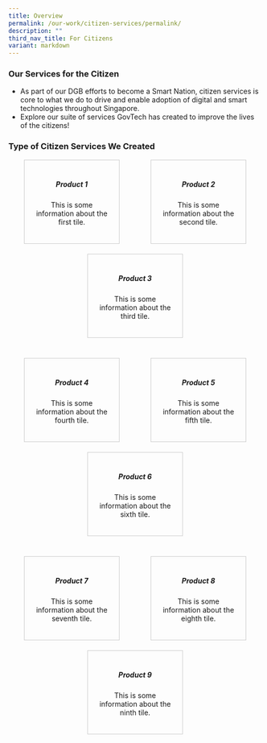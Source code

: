 ```yaml
---
title: Overview
permalink: /our-work/citizen-services/permalink/
description: ""
third_nav_title: For Citizens
variant: markdown
---
```

### **Our Services for the Citizen**

* As part of our DGB efforts to become a Smart Nation, citizen services is core to what we do to drive and enable adoption of digital and smart technologies throughout Singapore. 
* Explore our suite of services GovTech has created to improve the lives of the citizens!

### **Type of Citizen Services We Created**
 
<style>
  .info-tiles-container {
    display: flex;
    flex-wrap: wrap;
    justify-content: space-around;
  }

  .info-tile {
    border: 1px solid #ccc;
    padding: 20px;
    text-align: center;
    width: calc(33.33% - 20px); /* 20px is the spacing between tiles, and we want 3 tiles in a row */
    margin-bottom: 20px;
    transition: border-color 0.3s ease; /* Add a smooth transition for the border color */
  }

  .info-tile:hover {
    border-color: #007BFF; /* Change the border color on hover */
  }

  .row-spacing {
    width: 100%;
    height: 20px; /* Adjust the spacing between rows as needed */
  }

  @media (max-width: 768px) {
    .info-tile {
      width: calc(100% - 20px); /* For smaller screens, make each tile take up the full width with spacing */
    }
  }
</style>

<div class="info-tiles-container">
  
  <!-- First row of tiles -->
  <div class="info-tile">
    <h5>Product 1</h5>
    <p>This is some information about the first tile.</p>
  </div>

  <div class="info-tile">
    <h5>Product 2</h5>
    <p>This is some information about the second tile.</p>
  </div>

  <div class="info-tile">
    <h5>Product 3</h5>
    <p>This is some information about the third tile.</p>
  </div>

  <!-- Add spacing between rows -->
  <div class="row-spacing"></div>

  <!-- Second row of tiles -->
  <div class="info-tile">
    <h5>Product 4</h5>
    <p>This is some information about the fourth tile.</p>
  </div>

  <div class="info-tile">
    <h5>Product 5</h5>
    <p>This is some information about the fifth tile.</p>
  </div>

  <div class="info-tile">
    <h5>Product 6</h5>
    <p>This is some information about the sixth tile.</p>
  </div>

  <!-- Add spacing between rows -->
  <div class="row-spacing"></div>

  <!-- Third row of tiles -->
  <div class="info-tile">
    <h5>Product 7</h5>
    <p>This is some information about the seventh tile.</p>
  </div>

  <div class="info-tile">
    <h5>Product 8</h5>
    <p>This is some information about the eighth tile.</p>
  </div>

  <div class="info-tile">
    <h5>Product 9</h5>
    <p>This is some information about the ninth tile.</p>
  </div>

</div>
